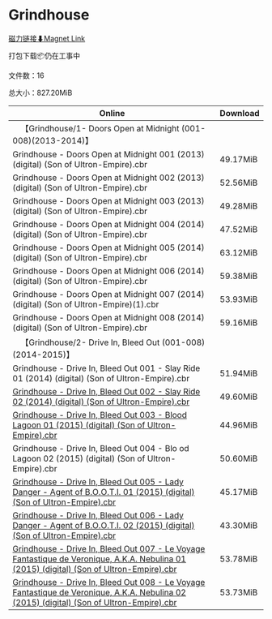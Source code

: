 # Grindhouse

[磁力链接⬇Magnet Link](magnet:?xt=urn:btih:4e9771b9e951551e5a1c9d40d22c5dd770092ca0&dn=Grindhouse)

打包下载📦仍在工事中

文件数：16

总大小：827.20MiB

Online | Download
--- | ---
&emsp;【Grindhouse/1- Doors Open at Midnight (001-008)(2013-2014)】 | 
Grindhouse - Doors Open at Midnight 001 (2013) (digital) (Son of Ultron-Empire).cbr | 49.17MiB
Grindhouse - Doors Open at Midnight 002 (2013) (digital) (Son of Ultron-Empire).cbr | 52.56MiB
Grindhouse - Doors Open at Midnight 003 (2013) (digital) (Son of Ultron-Empire).cbr | 49.28MiB
Grindhouse - Doors Open at Midnight 004 (2014) (digital) (Son of Ultron-Empire).cbr | 47.52MiB
Grindhouse - Doors Open at Midnight 005 (2014) (digital) (Son of Ultron-Empire).cbr | 63.12MiB
Grindhouse - Doors Open at Midnight 006 (2014) (digital) (Son of Ultron-Empire).cbr | 59.38MiB
Grindhouse - Doors Open at Midnight 007 (2014) (digital) (Son of Ultron-Empire)(1).cbr | 53.93MiB
Grindhouse - Doors Open at Midnight 008 (2014) (digital) (Son of Ultron-Empire).cbr | 59.16MiB
&emsp;【Grindhouse/2- Drive In, Bleed Out (001-008)(2014-2015)】 | 
Grindhouse - Drive In, Bleed Out 001 - Slay Ride 01 (2014) (digital) (Son of Ultron-Empire).cbr | 51.94MiB
[Grindhouse - Drive In, Bleed Out 002 - Slay Ride 02 (2014) (digital) (Son of Ultron-Empire).cbr](https://github.com/alicewish/markdown/blob/master/comic/Grindhouse-Drive-In-Bleed-Out-002-Slay-Ride-02-2014-digital-Son-of-Ultron-Empire-cbr.md) | 49.60MiB
[Grindhouse - Drive In, Bleed Out 003 - Blood Lagoon 01 (2015) (digital) (Son of Ultron-Empire).cbr](https://github.com/alicewish/markdown/blob/master/comic/Grindhouse-Drive-In-Bleed-Out-003-Blood-Lagoon-01-2015-digital-Son-of-Ultron-Empire-cbr.md) | 44.96MiB
Grindhouse - Drive In, Bleed Out 004 - Blo od Lagoon 02 (2015) (digital) (Son of Ultron-Empire).cbr | 50.60MiB
[Grindhouse - Drive In, Bleed Out 005 - Lady Danger - Agent of B.O.O.T.I. 01 (2015) (digital) (Son of Ultron-Empire).cbr](https://github.com/alicewish/markdown/blob/master/comic/Grindhouse-Drive-In-Bleed-Out-005-Lady-Danger-Agent-of-B-O-O-T-I-01-2015-digital-Son-of-Ultron-Empire-cbr.md) | 45.17MiB
[Grindhouse - Drive In, Bleed Out 006 - Lady Danger - Agent of B.O.O.T.I. 02 (2015) (digital) (Son of Ultron-Empire).cbr](https://github.com/alicewish/markdown/blob/master/comic/Grindhouse-Drive-In-Bleed-Out-006-Lady-Danger-Agent-of-B-O-O-T-I-02-2015-digital-Son-of-Ultron-Empire-cbr.md) | 43.30MiB
[Grindhouse - Drive In, Bleed Out 007 - Le Voyage Fantastique de Veronique, A.K.A. Nebulina 01 (2015) (digital) (Son of Ultron-Empire).cbr](https://github.com/alicewish/markdown/blob/master/comic/Grindhouse-Drive-In-Bleed-Out-007-Le-Voyage-Fantastique-de-Veronique-A-K-A-Nebulina-01-2015-digital-Son-of-Ultron-Empire-cbr.md) | 53.78MiB
[Grindhouse - Drive In, Bleed Out 008 - Le Voyage Fantastique de Veronique, A.K.A. Nebulina 02 (2015) (digital) (Son of Ultron-Empire).cbr](https://github.com/alicewish/markdown/blob/master/comic/Grindhouse-Drive-In-Bleed-Out-008-Le-Voyage-Fantastique-de-Veronique-A-K-A-Nebulina-02-2015-digital-Son-of-Ultron-Empire-cbr.md) | 53.73MiB